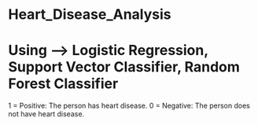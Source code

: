 # Heart_Disease_Analysis
# Using --> Logistic Regression, Support Vector Classifier, Random Forest Classifier 
1 = Positive: The person has heart disease.
0 = Negative: The person does not have heart disease.

